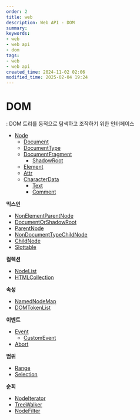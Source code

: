 ```yaml
---
order: 2
title: web
description: Web API - DOM
summary:
keywords:
- web
- web api
- dom
tags:
- web
- web api
created_time: 2024-11-02 02:06
modified_time: 2025-02-04 19:24
---
```


# DOM
: DOM 트리를 동적으로 탐색하고 조작하기 위한 인터페이스  

- [Node](./api-node.md)
  - [Document](./api-document.md)
  - [DocumentType](./api-documenttype.md)
  - [DocumentFragment](./api-documentfragment.md)
    - [ShadowRoot](./api-shadowroot.md)
  - [Element](./api-element.md)
  - [Attr](./api-attr.md)
  - [CharacterData](./api-characterdata.md)
    - [Text](./api-characterdata.md#text)
    - [Comment](./api-characterdata.md#comment)


**믹스인**
- [NonElementParentNode](./api-mixin.md#nonelementparentnode)
- [DocumentOrShadowRoot](./api-mixin.md#documentorshadowroot)
- [ParentNode](./api-mixin.md#parentnode)
- [NonDocumentTypeChildNode](./api-mixin.md#nondocumenttypechildnode)
- [ChildNode](./api-mixin.md#childnode)
- [Slottable](./api-mixin.md#slottable)


**컬렉션**
- [NodeList](./api-nodelist.md)
- [HTMLCollection](./api-htmlcollection.md)

**속성**
- [NamedNodeMap](./api-namednodemap.md)
- [DOMTokenList](./api-domtokenlist.md)

**이벤트**
- [Event](./api-event.md)
  - [CustomEvent](./api-customevent.md)
- [Abort](./api-abort.md)

**범위**
- [Range](./api-range.md)
- [Selection](./api-selection.md)

**순회**
- [NodeIterator](./api-traversal.md#nodeiterator)
- [TreeWalker](./api-traversal.md#treewalker)
- [NodeFilter](./api-traversal.md#nodefilter)